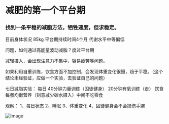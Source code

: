 # 减肥的第一个平台期

### 找到一条平稳的减脂方法，牺牲速度，但求稳定。

目前身体状况 85kg 平台期持续时间4个月 代谢水平中等偏低 

问题，如何通过高能量波动减脂？度过平台期

减轻摄入，会出现注意力不集中，容易疲劳等问题。

如果利用自重训练，饮食方面不加控制，会发现体重变化很慢，趋于平稳。（这个结论未经验证，应做一个实验，去验证自己的问题）

七日减脂实验：
每日 40分钟力量训练（囚徒健身） 20分钟有氧训练（走）
饮食 每餐均衡营养（刻意减少碳水摄入）中间不吃零食

观察：
1、每日状态
2、睡眠
3、体重变化
4、囚徒健身会不会损伤手腕

![Image](https://github.com/Badger-LY/liuyu.io/blob/main/fitness/)
